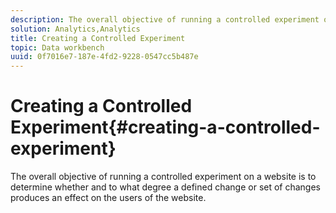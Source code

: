 ```yaml
---
description: The overall objective of running a controlled experiment on a website is to determine whether and to what degree a defined change or set of changes produces an effect on the users of the website.
solution: Analytics,Analytics
title: Creating a Controlled Experiment
topic: Data workbench
uuid: 0f7016e7-187e-4fd2-9228-0547cc5b487e
---
```


# Creating a Controlled Experiment{#creating-a-controlled-experiment}

The overall objective of running a controlled experiment on a website is to determine whether and to what degree a defined change or set of changes produces an effect on the users of the website.

